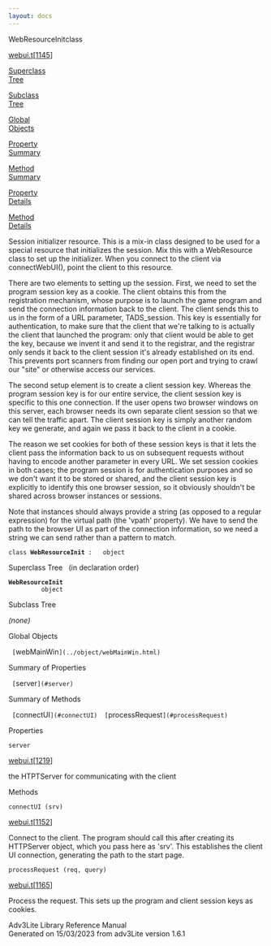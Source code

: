 ```yaml
---
layout: docs
---
```

<span class="title">WebResourceInit</span><span class="type">class</span>

[webui.t](../file/webui.t.html)\[[1145](../source/webui.t.html#1145)\]

[Superclass  
Tree](#_SuperClassTree_)

[Subclass  
Tree](#_SubClassTree_)

[Global  
Objects](#_ObjectSummary_)

[Property  
Summary](#_PropSummary_)

[Method  
Summary](#_MethodSummary_)

[Property  
Details](#_Properties_)

[Method  
Details](#_Methods_)

<div class="fdesc">

Session initializer resource. This is a mix-in class designed to be used
for a special resource that initializes the session. Mix this with a
WebResource class to set up the initializer. When you connect to the
client via connectWebUI(), point the client to this resource.

There are two elements to setting up the session. First, we need to set
the program session key as a cookie. The client obtains this from the
registration mechanism, whose purpose is to launch the game program and
send the connection information back to the client. The client sends
this to us in the form of a URL parameter, TADS_session. This key is
essentially for authentication, to make sure that the client that we're
talking to is actually the client that launched the program: only that
client would be able to get the key, because we invent it and send it to
the registrar, and the registrar only sends it back to the client
session it's already established on its end. This prevents port scanners
from finding our open port and trying to crawl our "site" or otherwise
access our services.

The second setup element is to create a client session key. Whereas the
program session key is for our entire service, the client session key is
specific to this one connection. If the user opens two browser windows
on this server, each browser needs its own separate client session so
that we can tell the traffic apart. The client session key is simply
another random key we generate, and again we pass it back to the client
in a cookie.

The reason we set cookies for both of these session keys is that it lets
the client pass the information back to us on subsequent requests
without having to encode another parameter in every URL. We set session
cookies in both cases; the program session is for authentication
purposes and so we don't want it to be stored or shared, and the client
session key is explicitly to identify this one browser session, so it
obviously shouldn't be shared across browser instances or sessions.

Note that instances should always provide a string (as opposed to a
regular expression) for the virtual path (the 'vpath' property). We have
to send the path to the browser UI as part of the connection
information, so we need a string we can send rather than a pattern to
match.

`class `**`WebResourceInit`**` :   object`

</div>

<span id="_SuperClassTree_"></span>

<div class="mjhd">

<span class="hdln">Superclass Tree</span>   (in declaration order)

</div>

**`WebResourceInit`**  
`         object`  
<span id="_SubClassTree_"></span>

<div class="mjhd">

<span class="hdln">Subclass Tree</span>  

</div>

*(none)* <span id="_ObjectSummary_"></span>

<div class="mjhd">

<span class="hdln">Global Objects</span>  

</div>

` [`webMainWin`](../object/webMainWin.html)  `
<span id="_PropSummary_"></span>

<div class="mjhd">

<span class="hdln">Summary of Properties</span>  

</div>

` [`server`](#server)  `

<span id="_MethodSummary_"></span>

<div class="mjhd">

<span class="hdln">Summary of Methods</span>  

</div>

` [`connectUI`](#connectUI)  [`processRequest`](#processRequest)  `

<span id="_Properties_"></span>

<div class="mjhd">

<span class="hdln">Properties</span>  

</div>

<span id="server"></span>

`server`

[webui.t](../file/webui.t.html)\[[1219](../source/webui.t.html#1219)\]

<div class="desc">

the HTPTServer for communicating with the client

</div>

<span id="_Methods_"></span>

<div class="mjhd">

<span class="hdln">Methods</span>  

</div>

<span id="connectUI"></span>

`connectUI (srv)`

[webui.t](../file/webui.t.html)\[[1152](../source/webui.t.html#1152)\]

<div class="desc">

Connect to the client. The program should call this after creating its
HTTPServer object, which you pass here as 'srv'. This establishes the
client UI connection, generating the path to the start page.

</div>

<span id="processRequest"></span>

`processRequest (req, query)`

[webui.t](../file/webui.t.html)\[[1165](../source/webui.t.html#1165)\]

<div class="desc">

Process the request. This sets up the program and client session keys as
cookies.

</div>

<div class="ftr">

Adv3Lite Library Reference Manual  
Generated on 15/03/2023 from adv3Lite version 1.6.1

</div>

